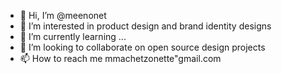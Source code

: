- 👋 Hi, I’m @meenonet
- 👀 I’m interested in product design and brand identity designs
- 🌱 I’m currently learning ...
- 💞️ I’m looking to collaborate on open source design projects
- 📫 How to reach me mmachetzonette"gmail.com

<!---
meenonet/meenonet is a ✨ special ✨ repository because its `README.md` (this file) appears on your GitHub profile.
You can click the Preview link to take a look at your changes.
--->
